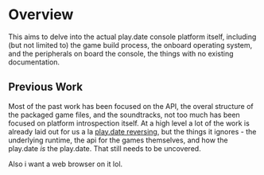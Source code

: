 # Overview

This aims to delve into the actual play.date console platform itself, including
(but not limited to) the game build process, the onboard operating system, and
the peripherals on board the console, the things with no existing documentation.

## Previous Work

Most of the past work has been focused on the API, the overal structure of the
packaged game files, and the soundtracks, not too much has been focused on
platform introspection itself. At a high level a lot of the work is already laid
out for us a la [play.date reversing](https://github.com/jaames/playdate-reverse-engineering),
but the things it ignores - the underlying runtime, the api for the games
themselves, and how the play.date *is* the play.date. That still needs to be
uncovered.

Also i want a web browser on it lol.
